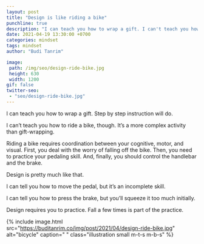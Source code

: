 ```yaml
---
layout: post
title: "Design is like riding a bike"
punchline: true
description: "I can teach you how to wrap a gift. I can't teach you how to ride a bike, though."
date: 2021-04-19 13:30:00 +0700
categories: mindset
tags: mindset
author: "Budi Tanrim"

image:
 path: /img/seo/design-ride-bike.jpg
 height: 630
 width: 1200
gif: false
twitter-seo: 
 - "seo/design-ride-bike.jpg"
---
```


I can teach you how to wrap a gift. Step by step instruction will do.

I can’t teach you how to ride a bike, though. It’s a more complex activity than gift-wrapping.

Riding a bike requires coordination between your cognitive, motor, and visual. First, you deal with the worry of falling off the bike. Then, you need to practice your pedaling skill. And, finally, you should control the handlebar and the brake.

Design is pretty much like that.

I can tell you how to move the pedal, but it’s an incomplete skill.

I can tell you how to press the brake, but you’ll squeeze it too much initially.

Design requires you to practice. Fall a few times is part of the practice.


{% include image.html 
src="https://buditanrim.co/img/post/2021/04/design-ride-bike.jpg" 
alt="bicycle" 
caption=" "
class="illustration small m-t-s m-b-s" %}